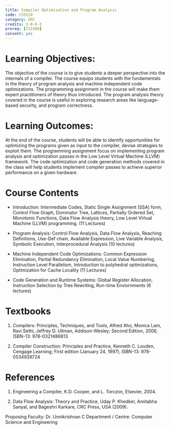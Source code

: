 ```yaml
---
title: Compiler Optimisation and Program Analysis
code: CS5510
category: ERC
credits: 3-0-0-3
prereq: [CS3300]
consent: yes
---
```



# Learning Objectives:
The objective of the course is to give students a deeper perspective into the internals of a
compiler. The course equips students with the fundamentals in the theory of program
analysis and machine independent code optimizations. The programming assignment in
the course will make them expert practitioners of theory thus introduced. The program
analysis theory covered in the course is useful in exploring research areas like
language-based security, and program correctness.

# Learning Outcomes:
At the end of the course, students will be able to identify opportunities for optimizing the
programs given as input to the compiler, devise strategies to exploit them. The
programming assignment focus on implementing program analysis and optimization
passes in the Low Level Virtual Machine (LLVM) framework. The code optimization and
code generation methods covered in the class will help students implement compiler
passes to achieve superior performance on a given hardware.

# Course Contents
* Introduction: Intermediate Codes, Static Single Assignment (SSA) form, Control Flow
Graph, Dominator Tree, Lattices, Partially Ordered Set, Monotonic Functions, Data Flow
Analysis theory, Low Level Virtual Machine (LLVM) programming. (11 Lectures)

* Program Analysis: Control Flow Analysis, Data Flow Analysis, Reaching Definitions,
Use-Def chain, Available Expression, Live Variable Analysis, Symbolic Execution, Interprocedural Analysis (10 lectures)

* Machine Independent Code Optimizations: Common Expression Elimination, Partial
Redundancy Elimination, Local Value Numbering, Instruction Level Parallelism, Introduction to polyhedral optimizations, Optimization for Cache Locality (11 Lectures)

* Code Generation and Runtime Systems: Global Register Allocation, Instruction Selection
by Tree Rewriting, Run-time Enviornments (6 lectures)

# Textbooks
1. Compilers: Principles, Techniques, and Tools, Alfred Aho, Monica Lam, Ravi Sethi,
Jeffrey D. Ullman, Addison-Wesley; Second Edition, 2006, ISBN-13: 978-0321486813

2. Compiler Construction: Principles and Practice, Kenneth C. Louden, Cengage Learning;
First edition (January 24, 1997), ISBN-13: 978-0534939724

# References

1. Engineering a Compiler, K.D. Cooper, and L. Torczon, Elsevier, 2004.

2. Data Flow Analysis: Theory and Practice, Uday P. Khedker, Amitabha Sanyal, and Bageshri Karkare, CRC Press, USA (2009).


Proposing Faculty: Dr. Unnikrishnan C
Department / Centre: Computer Science and Engineering
